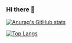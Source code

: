 ### Hi there 👋

[![Anurag's GitHub stats](https://github-readme-stats.vercel.app/api?username=andersonpog&theme=dracula)](https://github.com/anuraghazra/github-readme-stats)

[![Top Langs](https://github-readme-stats.vercel.app/api/top-langs/?username=andersonpog&theme=cobalta&langs_count=8&layout=compact)](https://github.com/anuraghazra/github-readme-stats)

<!--
**andersonpog/andersonpog** is a ✨ _special_ ✨ repository because its `README.md` (this file) appears on your GitHub profile.

Here are some ideas to get you started:

- 🔭 I’m currently working on ...
- 🌱 I’m currently learning ...
- 👯 I’m looking to collaborate on ...
- 🤔 I’m looking for help with ...
- 💬 Ask me about ...
- 📫 How to reach me: ...
- 😄 Pronouns: ...
- ⚡ Fun fact: ...
-->
